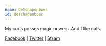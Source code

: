 ```yaml
---
name: DeSchapenBoer
id: deschapenboer
---
```

My curls posses magic powers. And I like cats.

[Facebook](https://www.youtube.com/watch?v=dQw4w9WgXcQ) | [Twitter](https://twitter.com/Awaremix) | [Steam](http://steamcommunity.com/id/SadMusketeer/)
